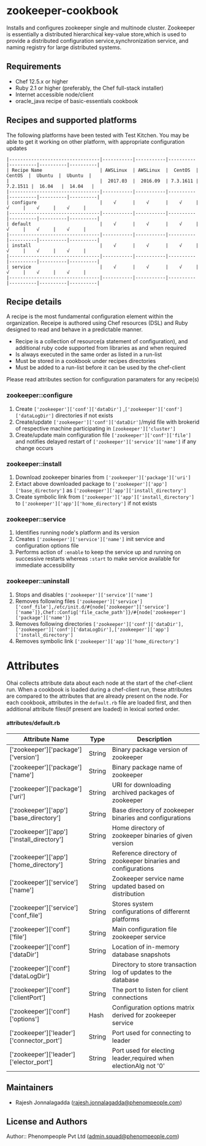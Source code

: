 zookeeper-cookbook
=========================
Installs and configures zookeeper single and multinode cluster. Zookeeper is essentially a distributed hierarchical key-value store,which is used to provide a distributed configuration service,synchronization service, and naming registry for large distributed systems.

Requirements
------------
* Chef 12.5.x or higher
* Ruby 2.1 or higher (preferably, the Chef full-stack installer)
* Internet accessible node/client 
* oracle_java recipe of basic-essentials cookbook

Recipes and supported platforms
-------------------------------
The following platforms have been tested with Test Kitchen. You may be 
able to get it working on other platform, with appropriate configuration updates

```
|---------------------------------|-----------|-----------|----------|----------|----------|----------|
| Recipe Name                     | AWSLinux  | AWSLinux  |  CentOS  |  CentOS  |  Ubuntu  |  Ubuntu  |
|                                 |  2017.03  |  2016.09  | 7.3.1611 | 7.2.1511 |  16.04   |  14.04   | 
|---------------------------------|-----------|-----------|----------|----------|----------|----------|
| configure                       |    √      |    √      |    √     |    √     |    √     |    √     |    
|---------------------------------|-----------|-----------|----------|----------|----------|----------|
| default                         |    √      |    √      |    √     |    √     |    √     |    √     |    
|---------------------------------|-----------|-----------|----------|----------|----------|----------|
| install                         |    √      |    √      |    √     |    √     |    √     |    √     |    
|---------------------------------|-----------|-----------|----------|----------|----------|----------|
| service                         |    √      |    √      |    √     |    √     |    √     |    √     |    
|---------------------------------|-----------|-----------|----------|----------|----------|----------|

```
Recipe details
----------------

A recipe is the most fundamental configuration element within the organization. Receipe is authored using 
Chef resources (DSL) and Ruby designed to read and behave in a predictable manner.

* Recipe is a collection of resource(a statement of configuration),
  and additional ruby code supported from libraries as and when required
* Is always executed in the same order as listed in a run-list 
* Must be stored in a cookbook under recipes directories
* Must be added to a run-list before it can be used by the chef-client

Please read attributes section for configuration paramaters for any recipe(s)

### zookeeper::configure

1. Create `['zookeeper']['conf']['dataDir']` ,`['zookeeper']['conf']['dataLogDir']` directories if not exists
1. Create/update `['zookeeper']['conf']['dataDir']`/myid file with brokerid of respective machine participating in `[zookeeper']['cluster']`
1. Create/update main configuration file `['zookeeper']['conf']['file']` and notifies delayed restart of `['zookeeper']['service']['name']` if any change occurs


### zookeeper::install

1. Download zookeeper binaries from `['zookeeper']['package']['uri']`
1. Extact above downloaded package to `['zookeeper']['app']['base_directory']` as `['zookeeper']['app']['install_directory']`
1. Create symbolic link from `['zookeeper']['app']['install_directory']` to `['zookeeper']['app']['home_directory']` if not exists

### zookeeper::service

1. Identifies running node's platform and its version
1. Creates `['zookeeper']['service']['name']` init service and configuration options file
1. Performs action of `:enable` to keep the service up and running on successive restarts whereas `:start` to make service available for immediate accessibility

### zookeeper::uninstall

1. Stops and disables `['zookeeper']['service']['name']`
1. Removes following files `['zookeeper']['service']['conf_file'],/etc/init.d/#{node['zookeeper']['service']['name']},Chef::Config['file_cache_path']}/#{node['zookeeper']['package']['name']}`
1. Removes following directories `['zookeeper']['conf']['dataDir'],['zookeeper']['conf']['dataLogDir'],['zookeeper']['app']['install_directory']`
1. Removes symbolic link `['zookeeper']['app']['home_directory']`

Attributes
==========
Ohai collects attribute data about each node at the start of the chef-client run.
When a cookbook is loaded during a chef-client run, these attributes are compared to the attributes that are already present on the node.
For each cookbook, attributes in the `default.rb` file are loaded first, and then additional attribute files(if present are loaded) in lexical sorted order.

#### attributes/default.rb

|Attribute Name                                     | Type          | Description                                                        |
|---------------------------------------------------|---------------|--------------------------------------------------------------------|
|['zookeeper']['package']['version']                | String        | Binary package version of zookeeper                                | 
|['zookeeper']['package']['name']                   | String        | Binary package name of zookeeper                                   |
|['zookeeper']['package']['uri']                    | String        | URI for downloading archived packages of zookeeper                 |
|['zookeeper']['app']['base_directory']             | String        | Base directory of zookeeper binaries and configurations            |
|['zookeeper']['app']['install_directory']          | String        | Home directory of zookeeper binaries of given version              |
|['zookeeper']['app']['home_directory']             | String        | Reference directory of zookeeper binaries and configurations       |
|['zookeeper']['service']['name']                   | String        | Zookeeper service name updated based on distribution               |
|['zookeeper']['service']['conf_file']              | String        | Stores system configurations of differernt platforms               |
|['zookeeper']['conf']['file']                      | String        | Main configuration file zookeeper service                          |
|['zookeeper']['conf']['dataDir']                   | String        | Location of in-memory database snapshots                           |
|['zookeeper']['conf']['dataLogDir']                | String        | Directory to store transaction log of updates to the database      |
|['zookeeper']['conf']['clientPort']                | String        | The port to listen for client connections                          |
|['zookeeper']['conf']['options']                   | Hash          | Configuration options matrix derived for zookeeper service         |
|['zookeeper']['leader']['connector_port']          | String        | Port used for connecting to leader                                 |
|['zookeeper']['leader']['elector_port']            | String        | Port used for electing leader,required when electionAlg not '0'    |

## Maintainers

* Rajesh Jonnalagadda (<rajesh.jonnalagadda@phenompeople.com>)

## License and Authors

Author:: Phenompeople Pvt Ltd (<admin.squad@phenompeople.com>)
